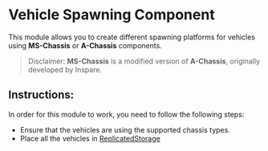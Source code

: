 # Vehicle Spawning Component
This module allows you to create different spawning platforms for vehicles using **MS-Chassis** or **A-Chassis** components.
> Disclaimer: **MS-Chassis** is a modified version of **A-Chassis**, originally developed by Inspare.

## Instructions:
In order for this module to work, you need to follow the following steps:
- Ensure that the vehicles are using the supported chassis types.
- Place all the vehicles in [ReplicatedStorage](Vehicle&#32;Spawning&#32;Component/ReplicatedStorage)